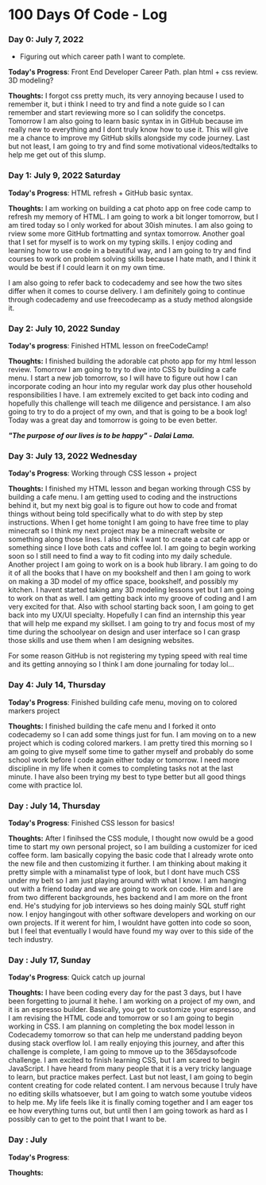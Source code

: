 # 100 Days Of Code - Log

<!-- ### Day 0: February 30, 2016 (Example 1)
##### (delete me or comment me out)

**Today's Progress**: Fixed CSS, worked on canvas functionality for the app.

**Thoughts:** I really struggled with CSS, but, overall, I feel like I am slowly getting better at it. Canvas is still new for me, but I managed to figure out some basic functionality.

**Link to work:** [Calculator App](http://www.example.com)-->

<!--### Day 1: June 27, Monday

**Today's Progress**: I've gone through many exercises on FreeCodeCamp.

**Thoughts** I've recently started coding, and it's a great feeling when I finally solve an algorithm challenge after a lot of attempts and hours spent.

**Link(s) to work**
1. [Find the Longest Word in a String](https://www.freecodecamp.com/challenges/find-the-longest-word-in-a-string)
2. [Title Case a Sentence](https://www.freecodecamp.com/challenges/title-case-a-sentence)-->

### Day 0: July 7, 2022
- Figuring out which career path I want to complete. 

**Today's Progress**: Front End Developer Career Path. plan html + css review. 3D modeling?

**Thoughts:** I forgot css pretty much, its very annoying because I used to remember it, but i think I need to try and find a note guide so I can remember and start reviewing more so I can solidify the concetps. Tomorrow I am also going to learn basic syntax in in GitHub because im really new to everything and I dont truly know how to use it. This will give me a chance to improve my GitHub skills alongside my code journey.  Last but not least, I am going to try and find some motivational videos/tedtalks to help me get out of this slump. 

### Day 1: July 9, 2022 Saturday

**Today's Progress**: HTML refresh + GitHub basic syntax.

**Thoughts:** I am working on building a cat photo app on free code camp to refresh my memory of HTML. I am going to work a bit longer tomorrow, but I am tired today so I only worked for about 30ish minutes. I am also going to rview some more GitHub fortmatting and syntax tomorrow. Another goal that I set for myself is to work on my typing skills. I enjoy coding and learning how to use code in a beautiful way, and I am going to try and find courses to work on problem solving skills because I hate math, and I think it would be best if I could learn it on my own time.

I am also going to refer back to codecademy and see how the two sites differ when it comes to course delivery. I am definitely going to continue through codecademy and use freecodecamp as a study method alongside it.

### Day 2: July 10, 2022 Sunday

**Today's progress**: Finished HTML lesson on freeCodeCamp!

**Thoughts:** I finished building the adorable cat photo app for my html lesson review. Tomorrow I am going to try to dive into CSS by building a cafe menu. I start a new job tomorrow, so I will have to figure out how I can incorporate coding an hour into my regular work day plus other household responsibilities I have. I am extremely excited to get back into coding and hopefully this challenge will teach me diligence and persistance. I am also going to try to do a project of my own, and that is going to be a book log! Today was a great day and tomorrow is going to be even better.

_**"The purpose of our lives is to be happy" - Dalai Lama.**_

### Day 3: July 13, 2022 Wednesday

**Today's Progress**: Working through CSS lesson + project

**Thoughts:** I finished my HTML lesson and began working through CSS by building a cafe menu. I am getting used to coding and the instructions behind it, but my next big goal is to figure out how to code and fromat things without being told specifically what to do with step by step instructions. When I get home tonight I am going to have free time to play minecraft so I think my next project may be a minecraft website or something along those lines. I also think I want to create a cat cafe app or something since I love both cats and coffee lol. I am going to begin working soon so I still need to find a way to fit coding into my daily schedule. Another project I am going to work on is a book hub library. I am going to do it of all the books that I have on my bookshelf and then I am going to work on making a 3D model of my office space, bookshelf, and possibly my kitchen. I havent started taking any 3D modeling lessons yet but I am going to work on that as well. I am getting back into my groove of coding and I am very excited for that. Also with school starting back soon, I am going to get back into my UX/UI specialty. Hopefully I can find an internship this year that will help me expand my skillset. I am going to try and focus most of my time during the schoolyear on design and user interface so I can grasp those skills and use them when I am designing websites. 

For some reason GitHub is not registering my typing speed with real time and its getting annoying so I think I am done journaling for today lol...

### Day 4: July 14, Thursday

**Today's Progress**: Finished building cafe menu, moving on to colored markers project

**Thoughts:** I finished building the cafe menu and I forked it onto codecademy so I can add some things just for fun. I am moving on to a new project which is coding colored markers. I am pretty tired this morning so I am going to give myself some time to gather myself and probably do some school work before I code again either today or tomorrow. I need more discipline in my life when it comes to completing tasks not at the last minute. I have also been trying my best to type better but all good things come with practice lol. 



### Day : July 14, Thursday

**Today's Progress**: Finished CSS lesson for basics!

**Thoughts:** After I finihsed the CSS module, I thought now owuld be a good time to start my own personal project, so I am building a customizer for iced coffee form. Iam basically copying the basic code that I already wrote onto the new file and then customizing it further. I am thinking about making it pretty simple with a minamalist type of look, but I dont have much CSS under my belt so I am just playing around with what I know. I am hanging out with a friend today and we are going to work on code. Him and I are from two different backgrounds, hes backend and I am more on the front end. He's studying for job interviews so hes doing mainly SQL stuff right now. I enjoy hangingout with other software developers and working on our own projects. If it werent for him, I wouldnt have gotten into code so soon, but I feel that eventually I would have found my way over to this side of the tech industry. 


### Day : July 17, Sunday

**Today's Progress**: Quick catch up journal

**Thoughts:** I have been coding every day for the past 3 days, but I have been forgetting to journal it hehe. I am working on a project of my own, and it is an espresso builder. Basically, you get to customize your espresso, and I am revising the HTML code and tomorrow or so I am going to begin working in CSS. I am planning on completing the box model lesson in Codecademy tomorrow so that can help me understand padding beyon dusing stack overflow lol. I am really enjoying this journey, and after this challenge is complete, I am going to mmove up to the 365daysofcode challenge. I am excited to finish learning CSS, but I am scared to begin JavaScript. I have heard from many people that it is a very tricky language to learn, but practice makes perfect. Last but not least, I am going to begin content creating for code related content. I am nervous because I truly have no editing skills whatsoever, but I am going to watch some youtube videos to help me. My life feels like it is finally coming together and I am eager tos ee how everything turns out, but until then I am going towork as hard as I possibly can to get to the point that I want to be.


### Day : July 

**Today's Progress**: 

**Thoughts:**
